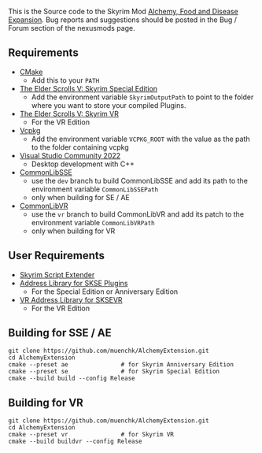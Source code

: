 This is the Source code to the Skyrim Mod [Alchemy, Food and Disease Expansion]().
Bug reports and suggestions should be posted in the Bug / Forum section of the nexusmods page.

## Requirements
* [CMake](https://cmake.org/)
	* Add this to your `PATH`
* [The Elder Scrolls V: Skyrim Special Edition](https://store.steampowered.com/app/489830)
	* Add the environment variable `SkyrimOutputPath` to point to the folder where you want to store your compiled Plugins.
* [The Elder Scrolls V: Skyrim VR](https://store.steampowered.com/app/611670)
	* For the VR Edition
* [Vcpkg](https://github.com/microsoft/vcpkg)
	* Add the environment variable `VCPKG_ROOT` with the value as the path to the folder containing vcpkg
* [Visual Studio Community 2022](https://visualstudio.microsoft.com/)
	* Desktop development with C++
* [CommonLibSSE](https://github.com/powerof3/CommonLibSSE)
	* use the `dev` branch tu build CommonLibSSE and add its path to the environment variable `CommonLibSSEPath`
	* only when building for SE / AE
* [CommonLibVR](https://github.com/alandtse/CommonLibVR)
	* use the `vr` branch to build CommonLibVR and add its patch to the environment variable `CommonLibVRPath`
	* only when building for VR

## User Requirements
* [Skyrim Script Extender](https://skse.silverlock.org/)
* [Address Library for SKSE Plugins](https://www.nexusmods.com/skyrimspecialedition/mods/32444)
	* For the Special Edition or Anniversary Edition
* [VR Address Library for SKSEVR](https://www.nexusmods.com/skyrimspecialedition/mods/58101)
	* For the VR Edition

## Building for SSE / AE
```
git clone https://github.com/muenchk/AlchemyExtension.git
cd AlchemyExtension
cmake --preset ae 				# for Skyrim Anniversary Edition
cmake --preset se				# for Skyrim Special Edition
cmake --build build --config Release
```

## Building for VR
```
git clone https://github.com/muenchk/AlchemyExtension.git
cd AlchemyExtension
cmake --preset vr				# for Skyrim VR
cmake --build buildvr --config Release
```
